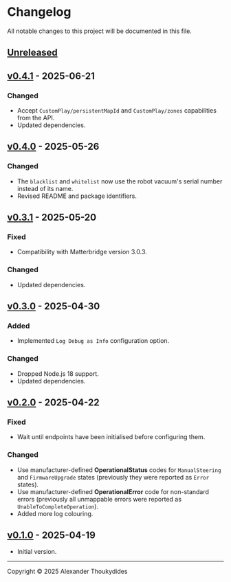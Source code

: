 # Changelog

All notable changes to this project will be documented in this file.

## [Unreleased]

## [v0.4.1] - 2025-06-21
### Changed
* Accept `CustomPlay/persistentMapId` and `CustomPlay/zones` capabilities from the API.
* Updated dependencies.

## [v0.4.0] - 2025-05-26
### Changed
* The `blacklist` and `whitelist` now use the robot vacuum's serial number instead of its name.
* Revised README and package identifiers.

## [v0.3.1] - 2025-05-20
### Fixed
* Compatibility with Matterbridge version 3.0.3.
### Changed
* Updated dependencies.

## [v0.3.0] - 2025-04-30
### Added
* Implemented `Log Debug as Info` configuration option.
### Changed
* Dropped Node.js 18 support.
* Updated dependencies.

## [v0.2.0] - 2025-04-22
### Fixed
* Wait until endpoints have been initialised before configuring them.
### Changed
* Use manufacturer-defined **OperationalStatus** codes for `ManualSteering` and `FirmwareUpgrade` states (previously they were reported as `Error` states).
* Use manufacturer-defined **OperationalError** code for non-standard errors (previously all unmappable errors were reported as `UnableToCompleteOperation`).
* Added more log colouring.

## [v0.1.0] - 2025-04-19
* Initial version.

---

Copyright © 2025 Alexander Thoukydides

[Unreleased]:       https://github.com/thoukydides/matterbridge-aeg-robot/compare/v0.4.1...HEAD
[v0.4.1]:           https://github.com/thoukydides/matterbridge-aeg-robot/compare/v0.4.0...v0.4.1
[v0.4.0]:           https://github.com/thoukydides/matterbridge-aeg-robot/compare/v0.3.1...v0.4.0
[v0.3.1]:           https://github.com/thoukydides/matterbridge-aeg-robot/compare/v0.3.0...v0.3.1
[v0.3.0]:           https://github.com/thoukydides/matterbridge-aeg-robot/compare/v0.2.0...v0.3.0
[v0.2.0]:           https://github.com/thoukydides/matterbridge-aeg-robot/compare/v0.1.0...v0.2.0
[v0.1.0]:           https://github.com/thoukydides/matterbridge-aeg-robot/releases/tag/v0.1.0
